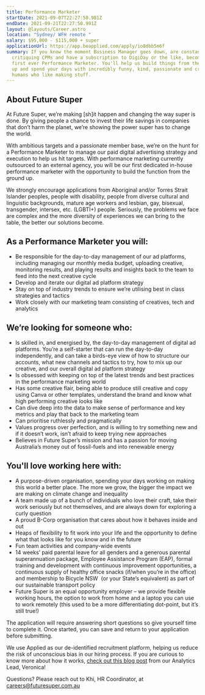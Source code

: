 ```yaml
---
title: Performance Marketer
startDate: 2021-09-07T22:27:50.981Z
endDate: 2021-09-21T22:27:50.991Z
layout: @layouts/Career.astro
location: "Sydney/ WFH remote "
salary: $95,000 - $115,000 + super
applicationUrl: https://app.beapplied.com/apply/io8dbb5m6f
summary: If you know the moment Business Manager goes down, are constantly
  critiquing CPMs and have a subscription to DigiDay or the like, become our
  first ever Performance Marketer. You'll help us build things from the ground
  up and spend your days with incredibly funny, kind, passionate and creative
  humans who like making stuff.
---
```


## About Future Super

At Future Super, we’re making \[sh]it happen and changing the way super is done. By giving people a chance to invest their life savings in companies that don’t harm the planet, we’re showing the power super has to change the world.

With ambitious targets and a passionate member base, we’re on the hunt for a Performance Marketer to manage our paid digital advertising strategy and execution to help us hit targets. With performance marketing currently outsourced to an external agency, you will be our first dedicated in-house performance marketer with the opportunity to build the function from the ground up.

We strongly encourage applications from Aboriginal and/or Torres Strait Islander peoples, people with disability, people from diverse cultural and linguistic backgrounds, mature age workers and lesbian, gay, bisexual, transgender, intersex, etc. (LGBTI+) people. Seriously, the problems we face are complex and the more diversity of experiences we can bring to the table, the better our solutions become.

## As a Performance Marketer you will:

- Be responsible for the day-to-day management of our ad platforms, including managing our monthly media budget, uploading creative, monitoring results, and playing results and insights back to the team to feed into the next creative cycle
- Develop and iterate our digital ad platform strategy
- Stay on top of industry trends to ensure we’re utilising best in class strategies and tactics
- Work closely with our marketing team consisting of creatives, tech and analytics

## We’re looking for someone who:

- Is skilled in, and energised by, the day-to-day management of digital ad platforms. You’re a self-starter that can run the day-to-day independently, and can take a birds-eye view of how to structure our accounts, what new channels and tactics to try, how to mix up our creative, and our overall digital ad platform strategy
- Is obsessed with keeping on top of the latest trends and best practices in the performance marketing world
- Has some creative flair, being able to produce still creative and copy using Canva or other templates, understand the brand and know what high performing creative looks like
- Can dive deep into the data to make sense of performance and key metrics and play that back to the marketing team
- Can prioritise ruthlessly and pragmatically
- Values progress over perfection, and is willing to try something new and if it doesn’t work, isn’t afraid to keep trying new approaches
- Believes in Future Super’s mission and has a passion for moving Australia’s money out of fossil-fuels and into renewable energy

## You'll love working here with:

- A purpose-driven organisation, spending your days working on making this world a better place. The more we grow, the bigger the impact we are making on climate change and inequality
- A team made up of a bunch of individuals who love their craft, take their work seriously but not themselves, and are always down for exploring a curly question
- A proud B-Corp organisation that cares about how it behaves inside and out
- Heaps of flexibility to fit work into your life and the opportunity to define what that looks like for you know and in the future
- Fun team activities and company-wide events
- 14 weeks’ paid parental leave for all genders and a generous parental superannuation package, Employee Assistance Program (EAP), formal training and development with continuous improvement opportunities, a continuous supply of healthy office snacks (if/when you’re in the office) and membership to Bicycle NSW  (or your State’s equivalent) as part of our sustainable transport policy
- Future Super is an equal opportunity employer – we provide flexible working hours, the option to work from home and a laptop you can use to work remotely (this used to be a more differentiating dot-point, but it’s still true!)

The application will require answering short questions so give yourself time to complete it. Once started, you can save and return to your application before submitting.

We use Applied as our de-identified recruitment platform, helping us reduce the risk of unconscious bias in our hiring process. If you are curious to know more about how it works, [check out this blog post](https://www.linkedin.com/pulse/how-de-identified-recruitment-improving-diversity-our-veronica/?trackingId=0MnwcX%2BBRQSOTl0oogaIbA%3D%3D) from our Analytics Lead, Veronica!

Questions? Please reach out to Khi, HR Coordinator, at careers@futuresuper.com.au
